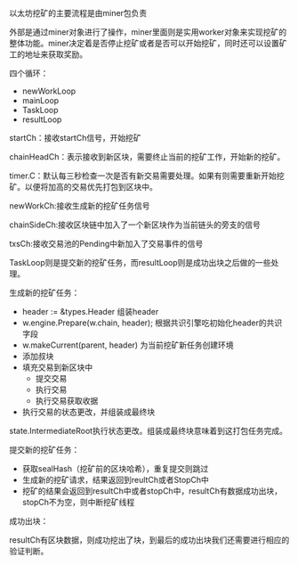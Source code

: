 以太坊挖矿的主要流程是由miner包负责

外部是通过miner对象进行了操作，miner里面则是实用worker对象来实现挖矿的整体功能。miner决定着是否停止挖矿或者是否可以开始挖矿，同时还可以设置矿工的地址来获取奖励。

四个循环：

* newWorkLoop
* mainLoop
* TaskLoop
* resultLoop

startCh：接收startCh信号，开始挖矿

chainHeadCh：表示接收到新区块，需要终止当前的挖矿工作，开始新的挖矿。

timer.C：默认每三秒检查一次是否有新交易需要处理。如果有则需要重新开始挖矿。以便将加高的交易优先打包到区块中。

newWorkCh:接收生成新的挖矿任务信号

chainSideCh:接收区块链中加入了一个新区块作为当前链头的旁支的信号

txsCh:接收交易池的Pending中新加入了交易事件的信号

TaskLoop则是提交新的挖矿任务，而resultLoop则是成功出块之后做的一些处理。

生成新的挖矿任务：

* header := &types.Header 组装header
* w.engine.Prepare\(w.chain, header\); 根据共识引擎吃初始化header的共识字段
* w.makeCurrent\(parent, header\) 为当前挖矿新任务创建环境
* 添加叔块
* 填充交易到新区块中
  * 提交交易
  * 执行交易
  * 执行交易获取收据
* 执行交易的状态更改，并组装成最终块

state.IntermediateRoot执行状态更改。组装成最终块意味着到这打包任务完成。

提交新的挖矿任务：

* 获取sealHash（挖矿前的区块哈希），重复提交则跳过
* 生成新的挖矿请求，结果返回到reultCh或者StopCh中
* 挖矿的结果会返回到resultCh中或者stopCh中，resultCh有数据成功出块，stopCh不为空，则中断挖矿线程

成功出块：

resultCh有区块数据，则成功挖出了块，到最后的成功出块我们还需要进行相应的验证判断。



